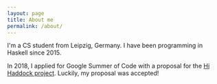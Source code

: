```yaml
---
layout: page
title: About me
permalink: /about/
---
```


I'm a CS student from Leipzig, Germany. I have been programming in Haskell since 2015.

In 2018, I applied for Google Summer of Code with a proposal for the [Hi Haddock project](https://summerofcode.withgoogle.com/projects/#4975710121230336). Luckily, my proposal was accepted!
